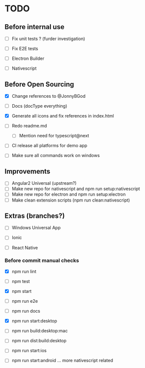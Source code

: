 TODO
====

## Before internal use

- [ ] Fix unit tests ? (furder investigation)
- [ ] Fix E2E tests
- [ ] Electron Builder
- [ ] Nativescript


## Before Open Sourcing

- [x] Change references to @JonnyBGod
- [ ] Docs (docType everything)
- [x] Generate all icons and fix references in index.html
- [ ] Redo readme.md
	- [ ] Mention need for typescript@next
- [ ] CI release all platforms for demo app
- [ ] Make sure all commands work on windows


## Improvements

- [ ] Angular2 Universal (upstream?)
- [ ] Make new repo for nativescript and npm run setup:nativescript
- [ ] Make new repo for electron and npm run setup:electron
- [ ] Make clean extension scripts (npm run clean:nativescript)

## Extras (branches?)

- [ ] Windows Universal App
- [ ] Ionic
- [ ] React Native


### Before commit manual checks

- [x] npm run lint
- [ ] npm test
- [x] npm start
- [ ] npm run e2e
- [ ] npm run docs

- [x] npm run start:desktop
- [ ] npm run build:desktop:mac
- [ ] npm run dist:build:desktop

- [ ] npm run start:ios
- [ ] npm run start:android
... more nativescript related